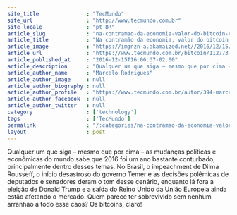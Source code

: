 ```yaml
---
site_title               : "TecMundo"
site_url                 : "http://www.tecmundo.com.br"
site_locale              : "pt_BR"
article_slug             : "na-contramao-da-economia-valor-do-bitcoin-cresce-320-vezes-desde-2011"
article_title            : "Na contramão da economia, valor do bitcoin cresce 320 vezes desde 2011"
article_image            : "https://imgnzn-a.akamaized.net//2016/12/15/15150543924167-t1200x480.jpg"
article_url              : "https://www.tecmundo.com.br/bitcoin/112773-contramao-economia-valor-bitcoin-cresce-320-2011.htm"
article_published_at     : "2016-12-15T16:06:37-02:00"
article_description      : "Qualquer um que siga – mesmo que por cima – as mudanças políticas e econômicas do mundo sabe que 2016 foi um ano bastante conturbado, principalmente dentro desses temas. No Brasil, o impeachment de Dilma Rousseff, o início desastroso do governo Temer e as decisões polêmicas de deputados e senadores deram o tom desse cenário, enquanto lá fora a eleição de Donald Trump e a saída do Reino Unido da União Europeia ainda estão afetando o mercado. Quem parece ter sobrevivido sem nenhum arranhão a todo esse caos? Os bitcoins, claro!"
article_author_name      : "Marcelo Rodrigues"
article_author_image     : null
article_author_biography : null
article_author_profile   : "https://www.tecmundo.com.br/autor/394-marcelo-rodrigues/"
article_author_facebook  : null
article_author_twitter   : null
category                 : ['technology']
tags                     : ['TecMundo']
permalink                : "/:categories/na-contramao-da-economia-valor-do-bitcoin-cresce-320-vezes-desde-2011/"
layout                   : post
---
```


Qualquer um que siga – mesmo que por cima – as mudanças políticas e econômicas do mundo sabe que 2016 foi um ano bastante conturbado, principalmente dentro desses temas. No Brasil, o impeachment de Dilma Rousseff, o início desastroso do governo Temer e as decisões polêmicas de deputados e senadores deram o tom desse cenário, enquanto lá fora a eleição de Donald Trump e a saída do Reino Unido da União Europeia ainda estão afetando o mercado. Quem parece ter sobrevivido sem nenhum arranhão a todo esse caos? Os bitcoins, claro!
